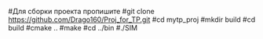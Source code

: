 #Для сборки проекта пропишите
#git clone https://github.com/Drago160/Proj_for_TP.git
#cd mytp_proj
#mkdir build
#cd build
#cmake ..
#make
#cd ../bin
#./SIM
